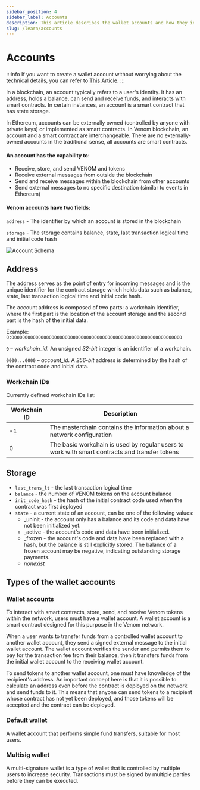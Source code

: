 ```yaml
---
sidebar_position: 4
sidebar_label: Accounts
description: This article describes the wallet accounts and how they interact on-chain.
slug: /learn/accounts
---
```


# Accounts

:::info
If you want to create a wallet account without worrying about the technical details, you can refer to [This Article](../general/wallet/creating-new-wallet.md).
:::

In a blockchain, an account typically refers to a user's identity. It has an address, holds a balance, can send and receive funds, and interacts with smart contracts. In certain instances, an account is a smart contract that has state storage.

In Ethereum, accounts can be externally owned (controlled by anyone with private keys) or implemented as smart contracts. In Venom blockchain, an account and a smart contract are interchangeable. There are no externally-owned accounts in the traditional sense, all accounts are smart contracts.

#### **An account has the capability to:**

* Receive, store, and send VENOM and tokens
* Receive external messages from outside the blockchain
* Send and receive messages within the blockchain from other accounts
* Send external messages to no specific destination (similar to events in Ethereum)

#### **Venom accounts have two fields:**

`address` - The identifier by which an account is stored in the blockchain

`storage` - The storage contains balance, state, last transaction logical time and initial code hash

![Account Schema](../../../static/img/account-schema.jpeg)

## Address

The address serves as the point of entry for incoming messages and is the unique identifier for the contract storage which holds data such as balance, state, last transaction logical time and initial code hash.

The account address is composed of two parts: a workchain identifier, where the first part is the location of the account storage and the second part is the hash of the initial data.

Example: `0:0000000000000000000000000000000000000000000000000000000000000000`

`0` – _workchain\_id._ An unsigned _32-bit_ integer is an identifier of a workchain.

`0000...0000` _– account\_id._ A _256-bit_ address is determined by the hash of the contract code and initial data.

### **Workchain IDs**

Currently defined workchain IDs list:

| Workchain ID | Description                                                                                   |
| ------------ | --------------------------------------------------------------------------------------------- |
| -1           | The masterchain contains the information about a network configuration                        |
| 0            | The basic workchain is used by regular users to work with smart contracts and transfer tokens |

## Storage

* `last_trans_lt` - the last transaction logical time
* `balance` - the number of VENOM tokens on the account balance
* `init_code_hash` - the hash of the initial contract code used when the contract was first deployed
* `state` - a current state of an account, can be one of the following values:
  * _uninit - the account only has a balance and its code and data have not been initialized yet.
  * _active - the account's code and data have been initialized.
  * _frozen - the account's code and data have been replaced with a hash, but the balance is still explicitly stored. The balance of a frozen account may be negative, indicating outstanding storage payments.
  * _nonexist_

## Types of the wallet accounts

### Wallet accounts

To interact with smart contracts, store, send, and receive Venom tokens within the network, users must have a wallet account. A wallet account is a smart contract designed for this purpose in the Venom network.

When a user wants to transfer funds from a controlled wallet account to another wallet account, they send a signed external message to the initial wallet account. The wallet account verifies the sender and permits them to pay for the transaction fee from their balance, then it transfers funds from the initial wallet account to the receiving wallet account.

To send tokens to another wallet account, one must have knowledge of the recipient's address. An important concept here is that it is possible to calculate an address even before the contract is deployed on the network and send funds to it. This means that anyone can send tokens to a recipient whose contract has not yet been deployed, and those tokens will be accepted and the contract can be deployed.

### Default wallet

A wallet account that performs simple fund transfers, suitable for most users.

### Multisig wallet

A multi-signature wallet is a type of wallet that is controlled by multiple users to increase security. Transactions must be signed by multiple parties before they can be executed.

